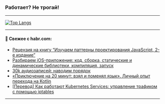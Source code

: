 ### Работает? Не трогай!

---
<!--
#### 🛠️ Technical stack:

![Java](https://img.shields.io/badge/Java-informational?logo=Oracle&style=flat&logoColor=white&color=FF4500)
![Kotlin](https://img.shields.io/badge/Kotlin-informational?logo=Kotlin&style=flat&logoColor=white&color=774D97)
![TS](https://img.shields.io/badge/TypeScript-informational?logo=typeScript&style=flat&logoColor=black&color=017acc)
![Python](https://img.shields.io/badge/Python-informational?logo=Python&style=flat&logoColor=black&color=ffdd54) <br>
![Spring](https://img.shields.io/badge/Spring-informational?logo=Spring&style=flat&logoColor=white&color=6DB33F) 
![SpringBoot](https://img.shields.io/badge/SpringBoot-informational?logo=SpringBoot&style=flat&logoColor=white&color=6DB33F)
![Nest](https://img.shields.io/badge/NestJS-informational?logo=NestJS&style=flat&logoColor=white&color=E0234E) 
![NodeJS](https://img.shields.io/badge/NodeJS-informational?logo=node.js&style=flat&logoColor=white&color=70A760)<br>
![PostgreSQL](https://img.shields.io/badge/PostgreSQL-informational?logo=PostgreSQL&style=flat&logoColor=white&color=DAA520)
![MongoDB](https://img.shields.io/badge/MongoDB-informational?logo=MongoDB&style=flat&logoColor=white&color=870000)
![Apache](https://img.shields.io/badge/Apache-informational?logo=apache&style=flat&logoColor=white&color=f74e28)

___ 
-->

<!--- #### 🛠️ : --->

[![Top Langs](https://github-readme-stats-82jvfl3w3-advtsettinggmailcoms-projects.vercel.app/api/top-langs/?username=zloylis&langs_count=10&hide_title=true&title_color=e6edf3&size_weight=0.5&count_weight=0.5&layout=compact&hide_progress=true&hide_border=true&theme=dracula)](https://github.com/zloylis)

<!---


####  :octocat:&nbsp;&nbsp; Статистика:

![GitHub stats](https://github-readme-stats-u2qms2cxw-advtsettinggmailcoms-projects.vercel.app/api?username=zloylis&show_icons=true&hide_border=true&theme=dracula&title_color=e6edf3&include_all_commits=true&count_private=true&hide_rank=false&hide_title=true&rank_icon=github)
-->
---

#### 💬 Свежее с habr.com:

<!-- BLOG-POST-LIST:START -->
- [Рецензия на книгу “Изучаем паттерны проектирования JavaScript, 2-е издание”](https://habr.com/ru/companies/ssp-soft/articles/858326/?utm_source=habrahabr&utm_medium=rss&utm_campaign=858326)
- [Разбираем iOS-приложение: код, сборка, статические и динамические библиотеки, компиляция, запуск](https://habr.com/ru/companies/alfa/articles/858252/?utm_source=habrahabr&utm_medium=rss&utm_campaign=858252)
- [30k аудиозаписей: наводим порядок](https://habr.com/ru/articles/857478/?utm_source=habrahabr&utm_medium=rss&utm_campaign=857478)
- [«Приключение на 20 минут: взял и поменял язык». Личный опыт перехода на Kotlin](https://habr.com/ru/articles/858436/?utm_source=habrahabr&utm_medium=rss&utm_campaign=858436)
- [[Перевод] Как работают Kubernetes Services: управление трафиком с помощью iptables](https://habr.com/ru/companies/flant/articles/856944/?utm_source=habrahabr&utm_medium=rss&utm_campaign=856944)
<!-- BLOG-POST-LIST:END -->

---
